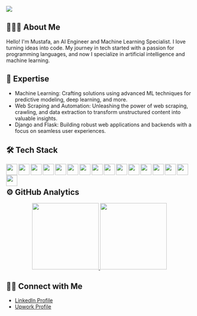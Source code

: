 ![](assets/img/header.png)

## 👨🏻‍💻 About Me

Hello! I'm Mustafa, an AI Engineer and Machine Learning Specialist. I love turning ideas into code. My journey in tech started with a passion for programming languages, and now I specialize in artificial intelligence and machine learning.

## 🤖 Expertise

*   Machine Learning: Crafting solutions using advanced ML techniques for predictive modeling, deep learning, and more.
*   Web Scraping and Automation: Unleashing the power of web scraping, crawling, and data extraction to transform unstructured content into valuable insights.
*   Django and Flask: Building robust web applications and backends with a focus on seamless user experiences.

## 🛠 Tech Stack

<img align="left" width="30px" padding-right="10px" src="https://cdn.jsdelivr.net/gh/devicons/devicon/icons/python/python-original.svg">
<img align="left" width="30px" padding-right="10px" src="https://cdn.jsdelivr.net/gh/devicons/devicon/icons/javascript/javascript-original.svg">
<img align="left" width="30px" padding-right="10px" src="https://cdn.jsdelivr.net/gh/devicons/devicon/icons/cplusplus/cplusplus-original.svg">
<img align="left" width="30px" padding-right="10px" src="https://cdn.jsdelivr.net/gh/devicons/devicon/icons/tensorflow/tensorflow-original.svg">
<img align="left" width="30px" padding-right="10px" src="https://cdn.jsdelivr.net/gh/devicons/devicon/icons/pytorch/pytorch-original.svg">
<img align="left" width="30px" padding-right="10px" src="https://cdn.jsdelivr.net/gh/devicons/devicon/icons/numpy/numpy-original.svg">
<img align="left" width="30px" padding-right="10px" src="https://cdn.jsdelivr.net/gh/devicons/devicon/icons/pandas/pandas-original.svg">
<img align="left" width="30px" padding-right="10px" src="https://cdn.jsdelivr.net/gh/devicons/devicon/icons/django/django-plain.svg">
<img align="left" width="30px" padding-right="10px" src="https://cdn.jsdelivr.net/gh/devicons/devicon/icons/flask/flask-original.svg">
<img align="left" width="30px" padding-right="10px" src="https://cdn.jsdelivr.net/gh/devicons/devicon/icons/opencv/opencv-original.svg">
<img align="left" width="30px" padding-right="10px" src="https://cdn.jsdelivr.net/gh/devicons/devicon/icons/selenium/selenium-original.svg">
<img align="left" width="30px" padding-right="10px" src="https://cdn.jsdelivr.net/gh/devicons/devicon/icons/git/git-original.svg">
<img align="left" width="30px" padding-right="10px" src="https://cdn.jsdelivr.net/gh/devicons/devicon/icons/linux/linux-original.svg">
<img align="left" width="30px" padding-right="10px" src="https://cdn.jsdelivr.net/gh/devicons/devicon/icons/docker/docker-original-wordmark.svg">
<img align="left" width="30px" padding-right="10px" src="https://cdn.jsdelivr.net/gh/devicons/devicon/icons/amazonwebservices/amazonwebservices-original.svg">
<img align="left" width="30px" padding-right="10px" src="https://cdn.jsdelivr.net/gh/devicons/devicon/icons/digitalocean/digitalocean-original.svg">
<br>
<br>

## ⚙️ GitHub Analytics

<p align="center">
<a href="https://github.com/henalon0" width="100vw">
  <img height="180em" src="https://github-readme-stats-eight-theta.vercel.app/api?username=henalon0&show_icons=true&theme=algolia&include_all_commits=true&count_private=true"/>
  <img height="180em" src="https://github-readme-stats-eight-theta.vercel.app/api/top-langs/?username=henalon0&layout=compact&langs_count=8&theme=algolia"/>
</a>
</p>

## 🤝🏻 Connect with Me

*   [LinkedIn Profile](https://www.linkedin.com/in/mustafakel/)
*   [Upwork Profile](https://www.upwork.com/freelancers/mustafakel)
